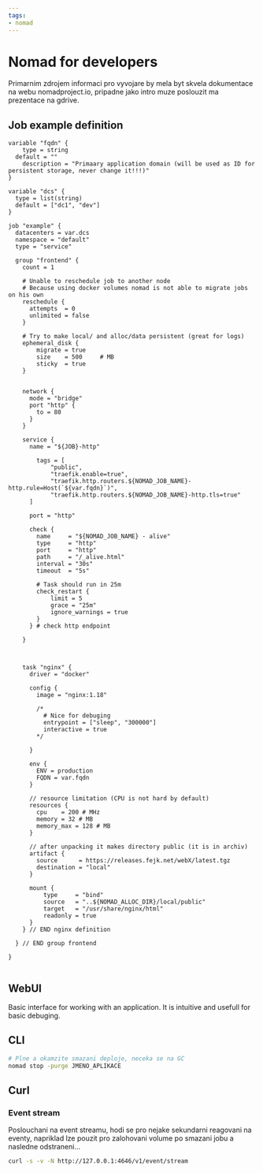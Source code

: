 ```yaml
---
tags:
- nomad
---
```


# Nomad for developers


Primarnim zdrojem informaci pro vyvojare by mela byt skvela dokumentace na webu nomadproject.io, pripadne jako intro muze poslouzit ma prezentace na gdrive.


## Job example definition

```hcl
variable "fqdn" {
	type = string
  default = ""
	description = "Primaary application domain (will be used as ID for persistent storage, never change it!!!)"
}

variable "dcs" {
  type = list(string)
  default = ["dc1", "dev"]
}

job "example" {
  datacenters = var.dcs
  namespace = "default"
  type = "service"

  group "frontend" {
    count = 1

    # Unable to reschedule job to another node
    # Because using docker volumes nomad is not able to migrate jobs on his own
    reschedule {
      attempts  = 0
      unlimited = false
    }

    # Try to make local/ and alloc/data persistent (great for logs)
    ephemeral_disk {
        migrate = true
        size    = 500     # MB
        sticky  = true
    }


    network {
      mode = "bridge"
      port "http" {
        to = 80
      }
    }

    service {
      name = "${JOB}-http"

    	tags = [
            "public",
            "traefik.enable=true",
            "traefik.http.routers.${NOMAD_JOB_NAME}-http.rule=Host(`${var.fqdn}`)",
            "traefik.http.routers.${NOMAD_JOB_NAME}-http.tls=true"
      ]

      port = "http"

      check {
        name     = "${NOMAD_JOB_NAME} - alive"
        type     = "http"
        port     = "http"
        path     = "/_alive.html"
        interval = "30s"
        timeout  = "5s"

        # Task should run in 25m
        check_restart {
            limit = 5
            grace = "25m"
            ignore_warnings = true
        }
      } # check http endpoint

    }



    task "nginx" {
      driver = "docker"

      config {
        image = "nginx:1.18"

        /* 
          # Nice for debuging
          entrypoint = ["sleep", "300000"]
          interactive = true
        */

      }

      env {
        ENV = production
        FQDN = var.fqdn
      }

      // resource limitation (CPU is not hard by default)
      resources {
        cpu    = 200 # MHz
        memory = 32 # MB
        memory_max = 128 # MB
      }

      // after unpacking it makes directory public (it is in archiv)
      artifact {
        source      = https://releases.fejk.net/webX/latest.tgz
        destination = "local"
      }

      mount {
          type     = "bind"
          source   = "..${NOMAD_ALLOC_DIR}/local/public"
          target   = "/usr/share/nginx/html"
          readonly = true
      }
    } // END nginx definition

  } // END group frontend

}


```



## WebUI

Basic interface for working with an application. It is intuitive and usefull for basic debuging.



## CLI

```bash
# Plne a okamzite smazani deploje, neceka se na GC
nomad stop -purge JMENO_APLIKACE


```


## Curl

### Event stream

Poslouchani na event streamu, hodi se pro nejake sekundarni reagovani na eventy, napriklad lze pouzit pro zalohovani volume po smazani jobu a nasledne odstraneni...

```bash 
curl -s -v -N http://127.0.0.1:4646/v1/event/stream
```
